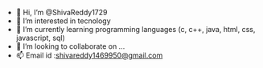- 👋 Hi, I’m @ShivaReddy1729
- 👀 I’m interested in tecnology
- 🌱 I’m currently learning programming languages (c, c++, java, html, css, javascript, sql) 
- 💞️ I’m looking to collaborate on ...
- 📫 Email id :shivareddy1469950@gmail.com

<!---
ShivaReddy1729/ShivaReddy1729 is a ✨ special ✨ repository because its `README.md` (this file) appears on your GitHub profile.
You can click the Preview link to take a look at your changes.
--->

